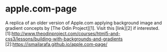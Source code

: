 # apple.com-page
A replica of an older version of Apple.com applying background image and gradient concepts by [The Odin Project][1].
Visit this [link][2] if interested.
[1]:http://www.theodinproject.com/courses/html5-and-css3/lessons/building-with-backgrounds-and-gradients
[2]:https://ismailarafa.github.io/apple.com-page/
